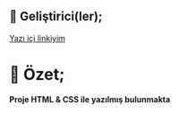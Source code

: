 ## 🎩 Geliştirici(ler);

[Yazı içi linkiyim](https://www.google.com)

# 📌 Özet;
**Proje HTML & CSS ile yazılmış bulunmakta**
